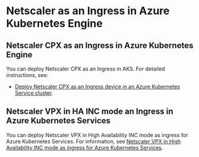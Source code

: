 # Netscaler as an Ingress in Azure Kubernetes Engine

## Netscaler CPX as an Ingress in Azure Kubernetes Engine

You can deploy Netscaler CPX as an Ingress in AKS. For detailed instructions, see:

-  [Deploy Netscaler CPX as an Ingress device in an Azure Kubernetes Service cluster](../../docs/deploy/deploy-azure.md).

## Netscaler VPX in HA INC mode an Ingress in Azure Kubernetes Services

You can deploy Netscaler VPX in High Availability INC mode as ingress for Azure Kubernetes Services. For information, see [Netscaler VPX in High Availability INC mode as ingress for Azure Kubernetes Services](../../docs/deploy/deploy-vpx-ha-inc-on-azure.md).
